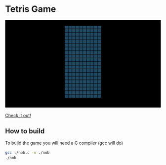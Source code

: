 # Tetris Game

![Gamplay!](./tetris.gif "Tetris gameplay preview")

[Check it out!](https://whoopalla.github.io/tetris/ "Tetris deployed on github pages")

## How to build

To build the game you will need a C compiler (gcc will do)
```bash
gcc ./nob.c -o ./nob
./nob
```
